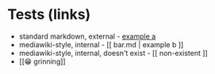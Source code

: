 # Tests (links)
- standard markdown, external - [example a](https://binyam.in)
- mediawiki-style, internal - [[ bar.md | example b ]]
- mediawiki-style, internal, doesn't exist - [[ non-existent ]]
- [[😁 grinning]]
